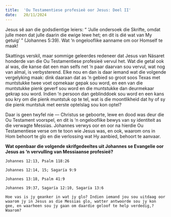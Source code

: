 ```yaml
---
title:  'Ou Testamentiese profesieë oor Jesus: Deel II'
date:   20/11/2024
---
```


Jesus sê aan die godsdientige leiers: “ ‘Julle ondersoek die Skrifte, omdat julle meen dat julle daarin die ewige lewe het; en dit is dié wat van My getuig’ ” (Johannes 5:39). Wat ‘n ongelooflike aanname om oor Homself te maak!

Skattings verskil, maar sommige geleerdes redeneer dat Jesus van Násaret honderde van die Ou Testamentiese profesieë vervul het. Wat die getal ook al was, die kanse dat een man selfs net ‘n paar daarvan sou vervul, wat nog van almal, is verbysterend. Elke nou en dan is daar iemand wat die volgende vergelyking maak: dink daaraan dat as ‘n gebied so groot soos Texas met muntstukke twee voet opmekaar gepak sou word, en een van die muntstukke pienk geverf sou word en die muntstukke dan deurmekaar gekrap sou word. Indien ‘n persoon dan geblinddoek sou word en een kans sou kry om die pienk muntstuk op te tel, wat is die moontlikheid dat hy of sy die pienk muntstuk met eerste optelslag sou kon optel?

Daar is geen twyfel nie — Christus se geboorte, lewe en dood was deur die Ou Testament voorspel, en dit is ‘n ongelooflike bewys van sy identiteit as die verwagte Messias. Johannes verwys oor en oor na hierdie Ou Testamentiese verse om te toon wie Jesus was, en ook, waarom ons in Hom behoort te glo en die verlossing wat Hy aanbied, behoort te aanvaar.

**Wat openbaar die volgende skrifgedeeltes uit Johannes se Evangelie oor Jesus as ‘n vervulling van Messiaanse profesieë?**

`Johannes 12:13, Psalm 118:26`

`Johannes 12:14, 15; Sagaría 9:9`

`Johannes 13:18, Psalm 41:9`

`Johannes 19:37, Sagaría 12:10, Sagaría 13:6`

`Hoe vas is jy geanker in wat jy glo? Indien iemand jou sou uitdaag oor waarom jy in Jesus as die Messias glo, watter antwoorde sou jy kon gee, en waarheen sou jy gaan om daardie geloof te help verdedig,? Waarom?`